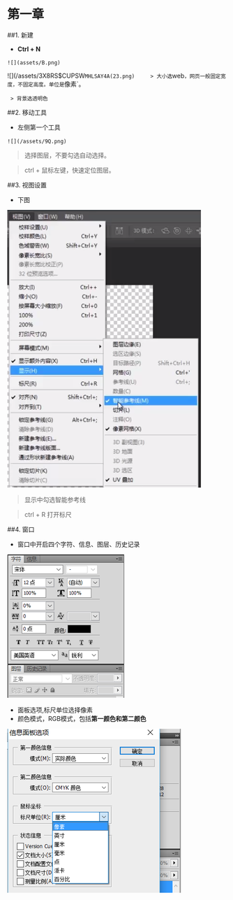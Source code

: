 




















# 第一章
##1. 新建
   - **Ctrl + N**   
   
    ![](assets/B.png)
![](/assets/3X8RS$CUPSW`MHLSAY4A(23.png)     > 大小选`web`，网页一般固定宽度，不固定高度。单位是`像素`。   
     
     > 背景选透明色
     
##2. 移动工具
   - 左侧第一个工具
   
    ![](/assets/9Q.png)    
   >选择图层，不要勾选自动选择。
   
   > ctrl + 鼠标左键，快速定位图层。

##3. 视图设置  
  - 下图
  
  ![](/assets/WC.png)
 > 显示中勾选智能参考线
 
 > ctrl + R 打开标尺
 
##4. 窗口
  - 窗口中开启四个字符、信息、图层、历史记录
  
  ![](/assets/HW3.png)
  - 面板选项,标尺单位选择像素
  - 颜色模式，RGB模式，包括**第一颜色和第二颜色**
  
  ![](/assets/2017-01-09_113132.png)
  
  
  
  
  
  
  
  
  
  
  
  
  
  
  
  
  
  
  
  
  
  
  
  
  
  
  
  
  
  
  
  
  
  
  
  
  
  